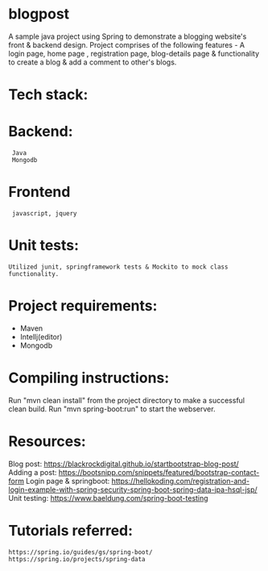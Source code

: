 # blogpost
A sample java project using Spring to demonstrate a blogging website's front &amp; backend design. Project comprises of the following features - A login page, home page , registration page, blog-details page & functionality to create a blog & add a comment to other's blogs.


# Tech stack:
  # Backend:
     Java
     Mongodb
  # Frontend
     javascript, jquery
  # Unit tests:
    Utilized junit, springframework tests & Mockito to mock class functionality.

# Project requirements:
 - Maven
 - Intellj(editor)
 - Mongodb
 
# Compiling instructions:
   Run "mvn clean install" from the project directory to make a successful clean build. 
   Run "mvn spring-boot:run" to start the webserver.
   
# Resources:
  Blog post: https://blackrockdigital.github.io/startbootstrap-blog-post/
  Adding a post: https://bootsnipp.com/snippets/featured/bootstrap-contact-form
  Login page & springboot: https://hellokoding.com/registration-and-login-example-with-spring-security-spring-boot-spring-data-jpa-hsql-jsp/
  Unit testing: https://www.baeldung.com/spring-boot-testing
  # Tutorials referred: 
    https://spring.io/guides/gs/spring-boot/
    https://spring.io/projects/spring-data
   
   
  
